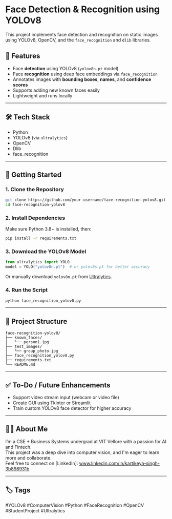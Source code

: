 # Face Detection & Recognition using YOLOv8

This project implements face detection and recognition on static images using YOLOv8, OpenCV, and the `face_recognition` and `dlib` libraries.

## 📌 Features

- Face **detection** using YOLOv8 (`yolov8n.pt` model)
- Face **recognition** using deep face embeddings via `face_recognition`
- Annotates images with **bounding boxes**, **names**, and **confidence scores**
- Supports adding new known faces easily
- Lightweight and runs locally

---

## 🛠️ Tech Stack

- Python
- YOLOv8 (via `ultralytics`)
- OpenCV
- Dlib
- face_recognition

---



## 🚀 Getting Started

### 1. Clone the Repository
```bash
git clone https://github.com/your-username/face-recognition-yolov8.git
cd face-recognition-yolov8
```

### 2. Install Dependencies
Make sure Python 3.8+ is installed, then:

```bash
pip install -r requirements.txt
```

### 3. Download the YOLOv8 Model
```python
from ultralytics import YOLO
model = YOLO("yolov8n.pt")  # or yolov8s.pt for better accuracy
```

Or manually download `yolov8n.pt` from [Ultralytics](https://github.com/ultralytics/ultralytics).

### 4. Run the Script
```bash
python face_recognition_yolov8.py
```

---

## 📁 Project Structure

```
face-recognition-yolov8/
├── known_faces/
│   └── person1.jpg
├── test_images/
│   └── group_photo.jpg
├── face_recognition_yolov8.py
├── requirements.txt
└── README.md
```

---

## ✅ To-Do / Future Enhancements

- Support video stream input (webcam or video file)
- Create GUI using Tkinter or Streamlit
- Train custom YOLOv8 face detector for higher accuracy

---

## 🙋‍♂️ About Me

I’m a CSE + Business Systems undergrad at VIT Vellore with a passion for AI and Fintech.  
This project was a deep dive into computer vision, and I'm eager to learn more and collaborate.  
Feel free to connect on [LinkedIn]: www.linkedin.com/in/kartikeya-singh-3b898931b

---

## 🏷️ Tags

#YOLOv8 #ComputerVision #Python #FaceRecognition #OpenCV #StudentProject #Ultralytics

